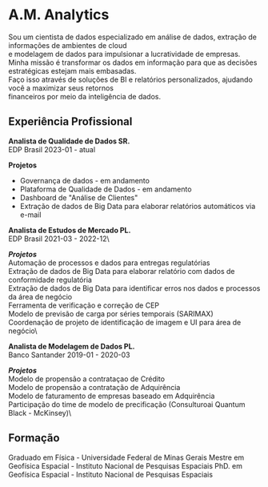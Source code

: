 # A.M. Analytics

Sou um cientista de dados especializado em análise de dados, extração de informações de ambientes de cloud \
e modelagem de dados para impulsionar a lucratividade de empresas. \
Minha missão é transformar os dados em informação para que as decisões estratégicas estejam mais embasadas.\
Faço isso através de soluções de BI e relatórios personalizados, ajudando você a maximizar seus retornos \
financeiros por meio da inteligência de dados.

## Experiência Profissional
**Analista de Qualidade de Dados SR.**\
EDP Brasil 2023-01 - atual

**Projetos**
- Governança de dados - em andamento
- Plataforma de Qualidade de Dados - em andamento
- Dashboard de "Análise de Clientes"
- Extração de dados de Big Data para elaborar relatórios automáticos via e-mail


**Analista de Estudos de Mercado PL.** \
EDP Brasil 2021-03 - 2022-12\

***Projetos***\
Automação de processos e dados para entregas regulatórias\
Extração de dados de Big Data para elaborar relatório com dados de  conformidade regulatória\
Extração de dados de Big Data para identificar erros nos dados e processos da área de negócio\
Ferramenta de verificação e correção de CEP\
Modelo de previsão de carga por séries temporais (SARIMAX)\
Coordenação de projeto de identificação de imagem e UI para área de negócio\


**Analista de Modelagem de Dados PL.** \
Banco Santander 2019-01 - 2020-03

***Projetos***\
Modelo de propensão a contrataçao de Crédito\
Modelo de propensão a contratação de Adquirência\
Modelo de faturamento de empresas baseado em Adquirência\
Participação do time de modelo de precificação (Consulturoai Quantum Black - McKinsey)\


## Formação
Graduado em Física - Universidade Federal de Minas Gerais
Mestre em Geofísica Espacial - Instituto Nacional de Pesquisas Espaciais
PhD. em Geofísica Espacial - Instituto Nacional de Pesquisas Espaciais
